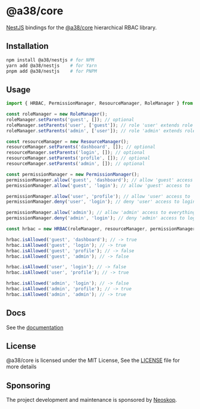 # @a38/core

[NestJS](https://nestjs.com/) bindings for the [@a38/core](https://www.npmjs.com/package/@a38/core) hierarchical RBAC library.

## Installation

```bash
npm install @a38/nestjs # for NPM
yarn add @a38/nestjs    # for Yarn
pnpm add @a38/nestjs    # for PNPM
```

## Usage

```typescript
import { HRBAC, PermissionManager, ResourceManager, RoleManager } from '@a38/core';

const roleManager = new RoleManager();
roleManager.setParents('guest', []); // optional
roleManager.setParents('user', ['guest']); // role 'user' extends role 'guest'
roleManager.setParents('admin', ['user']); // role 'admin' extends role 'user'

const resourceManager = new ResourceManager();
resourceManager.setParents('dashboard', []); // optional
resourceManager.setParents('login', []); // optional
resourceManager.setParents('profile', []); // optional
resourceManager.setParents('admin', []); // optional

const permissionManager = new PermissionManager();
permissionManager.allow('guest', 'dashboard'); // allow 'guest' access to 'dashboard'
permissionManager.allow('guest', 'login'); // allow 'guest' access to 'dashboard'

permissionManager.allow('user', 'profile'); // allow 'user' access to 'profile'
permissionManager.deny('user', 'login'); // deny 'user' access to login

permissionManager.allow('admin'); // allow 'admin' access to everything
permissionManager.deny('admin', 'login'); // deny 'admin' access to login

const hrbac = new HRBAC(roleManager, resourceManager, permissionManager);

hrbac.isAllowed('guest', 'dashboard'); // -> true
hrbac.isAllowed('guest', 'login'); // -> true
hrbac.isAllowed('guest', 'profile'); // -> false
hrbac.isAllowed('guest', 'admin'); // -> false

hrbac.isAllowed('user', 'login'); // -> false
hrbac.isAllowed('user', 'profile'); // -> true

hrbac.isAllowed('admin', 'login'); // -> false
hrbac.isAllowed('admin', 'profile'); // -> true
hrbac.isAllowed('admin', 'admin'); // -> true
```

## Docs

See the [documentation](https://neoskop.github.io/a38/modules/_a38_nestjs.html)

## License

@a38/core is licensed under the MIT License, See the [LICENSE](../../LICENSE) file for more details

## Sponsoring

The project development and maintenance is sponsored by [Neoskop](https://neoskop.de).